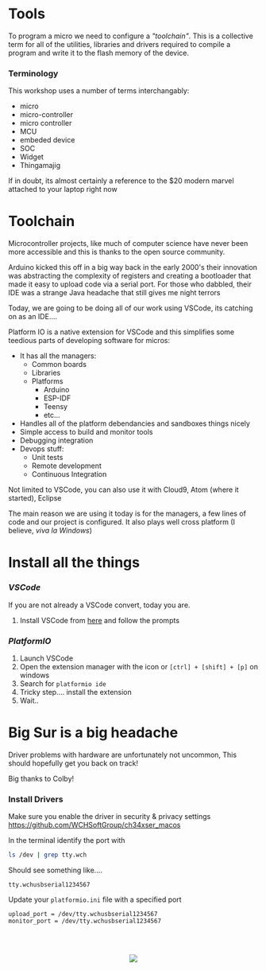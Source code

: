 # Tools

To program a micro we need to configure a *"toolchain"*. This is a collective term for all of the utilities, libraries and drivers required to compile a program and write it to the flash memory of the device.

### Terminology
This workshop uses a number of terms interchangably:
* micro 
* micro-controller
* micro controller
* MCU
* embeded device
* SOC
* Widget
* Thingamajig

If in doubt, its almost certainly a reference to the $20 modern marvel attached to your laptop right now

# Toolchain
Microcontroller projects, like much of computer science have never been more accessible and this is thanks to the open source community. 

Arduino kicked this off in a big way back in the early 2000's their  innovation was abstracting the complexity of registers and creating a bootloader that made it easy to upload code via a serial port.
For those who dabbled, their IDE was a strange Java headache that still gives me night terrors

Today, we are going to be doing all of our work using VSCode, its catching on as an IDE.... 

Platform IO is a native extension for VSCode and this simplifies some teedious parts of developing software for micros:
* It has all the managers:
    * Common boards
    * Libraries 
    * Platforms
        * Arduino
        * ESP-IDF
        * Teensy
        * etc...
* Handles all of the platform debendancies and sandboxes things nicely
* Simple access to build and monitor tools
* Debugging integration
* Devops stuff:
    * Unit tests
    * Remote development
    * Continuous Integration

Not limited to VSCode, you can also use it with Cloud9, Atom (where it started), Eclipse

The main reason we are using it today is for the managers, a few lines of code and our project is configured. It also plays well cross platform (I believe, *viva la Windows*)

# Install all the things
### *VSCode*

If you are not already a VSCode convert, today you are.

1. Install VSCode from [here](https://code.visualstudio.com/) and follow the prompts

### *PlatformIO*
1. Launch VSCode 
2. Open the extension manager with the icon or `[ctrl] + [shift] + [p]` on windows
3. Search for `platformio ide` 
4. Tricky step.... install the extension
5. Wait..


# Big Sur is a big headache
Driver problems with hardware are unfortunately not uncommon, This should hopefully get you back on track!

Big thanks to Colby!

### Install Drivers
Make sure you enable the driver in security & privacy settings
https://github.com/WCHSoftGroup/ch34xser_macos

In the terminal identify the port with

```bash
ls /dev | grep tty.wch
```

Should see something like....
```
tty.wchusbserial1234567
```

Update your `platformio.ini` file with a specified port
```
upload_port = /dev/tty.wchusbserial1234567
monitor_port = /dev/tty.wchusbserial1234567
```
<p align="center" style="margin-top:60px">
<img src="https://media.giphy.com/media/3y0oCOkdKKRi0/giphy.gif"/>
</p>

